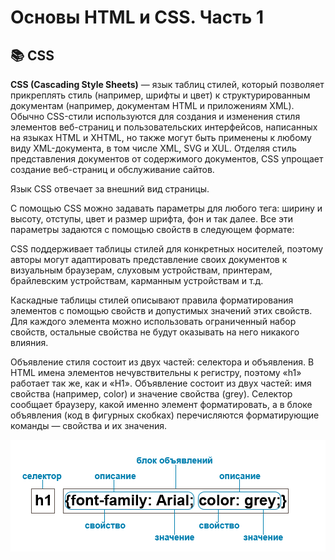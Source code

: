 Основы HTML и CSS. Часть 1
=======

:books: CSS
----

**CSS (Cascading Style Sheets)** — язык таблиц стилей, который позволяет прикреплять стиль (например, шрифты и цвет) к структурированным документам (например, документам HTML и приложениям XML). Обычно CSS-стили используются для создания и изменения стиля элементов веб-страниц и пользовательских интерфейсов, написанных на языках HTML и XHTML, но также могут быть применены к любому виду XML-документа, в том числе XML, SVG и XUL. Отделяя стиль представления документов от содержимого документов, CSS упрощает создание веб-страниц и обслуживание сайтов.

Язык CSS отвечает за внешний вид страницы.

С помощью CSS можно задавать параметры для любого тега: ширину и высоту, отступы, цвет и размер шрифта, фон и так далее. Все эти параметры задаются с помощью свойств в следующем формате:

CSS поддерживает таблицы стилей для конкретных носителей, поэтому авторы могут адаптировать представление своих документов к визуальным браузерам, слуховым устройствам, принтерам, брайлевским устройствам, карманным устройствам и т.д.

Каскадные таблицы стилей описывают правила форматирования элементов с помощью свойств и допустимых значений этих свойств. Для каждого элемента можно использовать ограниченный набор свойств, остальные свойства не будут оказывать на него никакого влияния.

Объявление стиля состоит из двух частей: селектора и объявления. В HTML имена элементов нечувствительны к регистру, поэтому «h1» работает так же, как и «H1». Объявление состоит из двух частей: имя свойства (например, color) и значение свойства (grey). Селектор сообщает браузеру, какой именно элемент форматировать, а в блоке объявления (код в фигурных скобках) перечисляются форматирующие команды — свойства и их значения.

![Image alt](https://github.com/SofiiaZ/A-LEVEL/blob/master/HTML/Structure.bmp)
